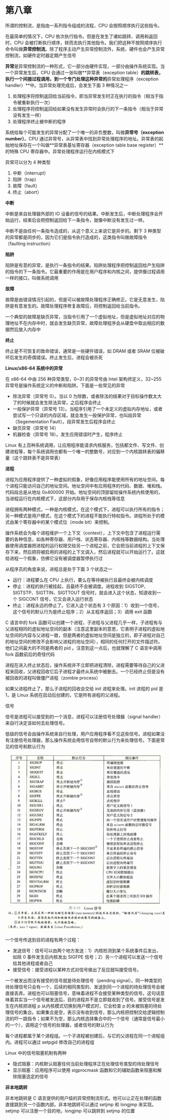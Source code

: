 # 第八章

所谓的控制流，是指由一系列指令组成的流程，CPU 会按照顺序执行这些指令。 

在最简单的情况下，CPU 依次执行指令。但是在发生了诸如跳转、调用和返回时，CPU 会被打断执行顺序，转而去执行其他指令。我们把这种不按照顺序执行命令叫做**异常控制流**。除了程序主动产生异常控制流外，系统、硬件也会产生异常控制流，如硬件定时器定期产生信号 

**异常**是异常控制流的一种形式，它一部分由硬件实现，一部分由操作系统实现。当一个异常发生后，CPU 会通过一张叫做**异常表（exception table）**的跳转表，执行一个间接过程调用，到一个专门处理这种异常的**异常处理程序（exception handler）**中。当异常处理完成后，会发生下面 3 种情况之一 

1. 处理程序将控制返回给当前指令，即当异常发生时正在执行的指令（相当于指令被重新执行一次） 
2. 处理程序将控制返回给如果没有发生异常时会执行的下一条指令（相当于异常没有发生一样） 
3. 处理程序终止被中断的程序 

系统给每个可能发生的异常分配了一个唯一的非负整数，叫做**异常号（exception number）**。CPU 通过异常号，从异常表中找到异常处理程序的地址。异常表的起始地址保存在一个叫做**异常表基址寄存器（exception table base register）**的特殊 CPU 寄存器中。异常处理程序运行在内核模式下 

异常可以分为 4 种类型 

1. 中断（interrupt） 
2. 陷阱（trap） 
3. 故障（fault） 
4. 终止（abort） 

**中断**

中断是来自处理器外部的 IO 设备的信号的结果。中断发生后，中断处理程序会开始运行，结束后会把控制返回给下一条指令，就像中断没有发生过一样。 

中断不是由任何一条指令造成的，从这个意义上来说它是异步的。剩下 3 种类型的异常都是同步的，因为它们是指令执行造成的，这类指令叫做故障指令（faulting instruction） 

**陷阱**

陷阱是有意的异常，是执行一条指令的结果。陷阱处理程序把控制返回给产生陷阱的指令的下一条指令。它最重要的作用是在用户程序和内核之间，提供像过程调用一样的接口，叫做系统调用 

**故障**

故障是由错误情况引起的，但是可以被故障处理程序正确修正。它是无意发生，陷阱是有意发生的。故障处理程序修复故障后，将控制返回给当前指令。 

一个典型的故障是缺页异常，当指令引用了一个虚拟地址，但是虚拟地址对应的物理地址不在内存中时，就会发生缺页异常，故障处理程序会从硬盘中取出相应的数据然后放入内存中 

**终止**

终止是不可恢复的致命错误，通常是一些硬件错误，如 DRAM 或者 SRAM 位被破坏后发生的奇偶错误。终止发生后，进程会被杀死 

**Linux/x86-64 系统中的异常**

在 x86-64 中由 256 种异常类型，0~31 的异常号由 Intel 架构师定义，32~255 异常号是操作系统定义的中断和陷阱。下面是一些常见的异常 

- 除法异常（异常号 0）。当以 0 为除数，或者除法的结果对于目标操作数太大了的时候就会发生除法异常，之后程序会终止 
- 一般保护异常（异常号 13）。当程序引用了一个未定义的虚拟内存地址，或者尝试写一个只读的内存区域，就会发生一般保护异常，也叫段异常（Segementation Fault）。段异常发生后程序会终止 
- 缺页异常（异常号 14） 
- 机器检查（异常号 18）。发生应用错误时产生，程序终止 

Linux 有上百种系统调用，让应用程序能请求内核服务，包括都文件、写文件、创建进程等，每个系统调用也都有一个唯一的整数号，对应到一个内核跳转表的偏移量（这个跳转表不是异常表） 

**进程**

进程为应用程序提供了一种虚拟的假象，好像应用程序能使用所有的地址空间。每个进程只能访问自己的地址空间。地址空间中有应用程序的代码、数据、堆和栈。代码段总是从地址 0x400000 开始。地址空间的顶部留给操作系统内核使用的，当进程运行在内核模式下，这部分内存用于保存内核栈等信息 

进程拥有两种模式，一种是内核模式，在这个模式下，进程可以执行所有的指令；另一种模式是用户模式，在这个模式下的进程不能执行特权指令。进程所处于的模式由某个寄存器中的某个模式位（mode bit）来控制。 

操作系统会为每个进程维护一个上下文（context），上下文中包含了进程运行需要的各种信息，如各种寄存器、用户栈、状态寄存器、内核栈等数据结构。当处理器使用调度器把进程的运行权限交给另一个进程之前，它会把当前进程的上下文保存下来，然后把将被启用的进程的上下文调入，然后进程就可以开始运行了。这就给进程一个假象，仿佛它没有被调度器暂停执行过 

从程序员的角度来说，进程总是处于下面 3 个状态之一 

- 运行：进程要么在 CPU 上执行，要么在等待被执行且最终会被内核调度 
- 停止：进程的执行被挂起，且最终不会被调度。进程收到 SIGSTOP、SIGTSTP、SIGTTIN、SIGTTOUT 信号时，就会进入这个状态，知道收到一个 SIGCONT 信号，它又会进入运行状态 
- 终止：进程永远的停止了。它进入这个状态有 3 个原因：1）收到一个信号，这个信号的默认行为是终止程序；2）从主程序返回；3）调用 exit 函数 

C 语言中的 fork 函数可以创建一个进程，子进程与父进程几乎一样，子进程有与父进程相同的虚拟地址空间的副本（注意这里副本的意思，它表明子进程的虚拟地址空间的内容与父进程一致，但是两者的虚拟地址空间是独立的，即子进程对自己的地址空间的修改不会影响父进程的地址空间），相同的任何打开的文件描述符。他们之间最大的不同是两者的 pid 。注意到这一点后，也就理解了 C 语言中调用 fork 函数前后的奇怪代码 

进程在进入终止状态后，操作系统并不立即把进程清除，进程需要等待自己的父进程来回收，父进程回收它后子进程才最终从系统中被删去。一个已经终止但是没有被回收的进程叫做僵尸进程（zombie process） 

如果父进程终止了，那么子进程的回收会交给 init 进程来处理。init 进程的 pid 是 1，是 Linux 系统在启动后创建的，它是所有进程的父进程。 

信号 

信号是进程可以接受到的一个消息，进程可以注册信号处理器（signal handler）来自行决定该如何去处理信号。 

低级的信号会由操作系统来自行处理，用户应用程序看不见这些信号。进程如果没有注册信号处理器，那么操作系统会用信号自带的默认行为来处理信号。下面是常见的信号和默认行为 

![5DD36E1D-5B11-43E6-B2F2-01B53628F894](pictures/5DD36E1D-5B11-43E6-B2F2-01B53628F894.png)

一个信号传送到目的进程有两个过程： 

- 发送信号：信号可以由两个地方发送：1）内核检测到某个系统事件后发出，如除 0 事件发生后内核发出 SIGFPE 信号；2）另一个进程可以发送一个信号给其他进程或者自己 
- 接受信号：接受进程以某种方式对信号做出了反应就叫接受信号。 

一个被发出而没有接受的信号就是待处理信号（pending signal）。同一种类型的待处理信号只会有一个，后续的相同类型的、发送到同一个进程的待处理信号会被直接丢弃。进程也可以阻塞信号，意味着进程不会接受某种类型的信号。这句话意味着其实当一个信号被发送后，目的进程并不是立即就收到了信号。接受信号是发生在内核把进程 p 从内核模式切换到用户模式时，它会检查 p 的未被阻塞的待处理信号的集合。如果集合是空，表示没有收到信号，那么内核把控制交给逻辑控制流的吓一跳指令；如果不为空，那么内核选择集合中的一个信号（通常是信号最小的一个），调用这个信号的处理器，或者信号的默认行为 

每个进程都属于某个进程组。一个子进程被创建后，与它的父进程在同一个进程组内。进程可以通过 setpgid 修改自己的进程组 

Linux 中的信号阻塞机制有两种 

- 隐式阻塞：内核默认阻塞任何当前处理程序正在处理信号类型的待处理信号 
- 显示阻塞：应用程序可以使用 sigprocmask 函数和它的辅助函数来阻塞和解除阻塞选定的信号 

**非本地跳转**

非本地跳转是 C 语言提供的用户级的异常控制流形式。他可以让正在处理的函数直接跳到另一个函数内部。非本地跳转可以通过 setjmp 和 longjmp 来实现。setjmp 可以注册一个目的地，longjmp 可以跳转到 setjmp 的位置 